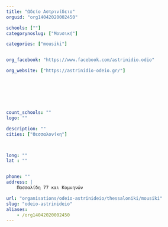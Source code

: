 ```yaml
---
title: "Ωδείο Αστρινίδειο"
orguid: "org14042020002450"

schools: [""]
categorynoslug: ["Μουσική"]

categories: ["mousiki"]


org_facebook: "https://www.facebook.com/astrinidio.odio"

org_website: ["https://astrinidio-odeio.gr/"]







count_schools: ""
logo: ""

description: ""
cities: ["Θεσσαλονίκη"]



long: ""
lat : ""


phone: ""
address: |
    Πασσαλίδη 77 και Κομνηνών

url: "organisations/odeio-astrinideio/thessaloniki/mousiki"
slug: "odeio-astrinideio"
aliases:
    - /org14042020002450
---
```



